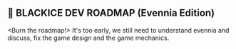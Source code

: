 ## 🧠 BLACKICE DEV ROADMAP (Evennia Edition)

<Burn the roadmap!>
It's too early, we still need to understand evennia and discuss, fix the game design and the game mechanics.
